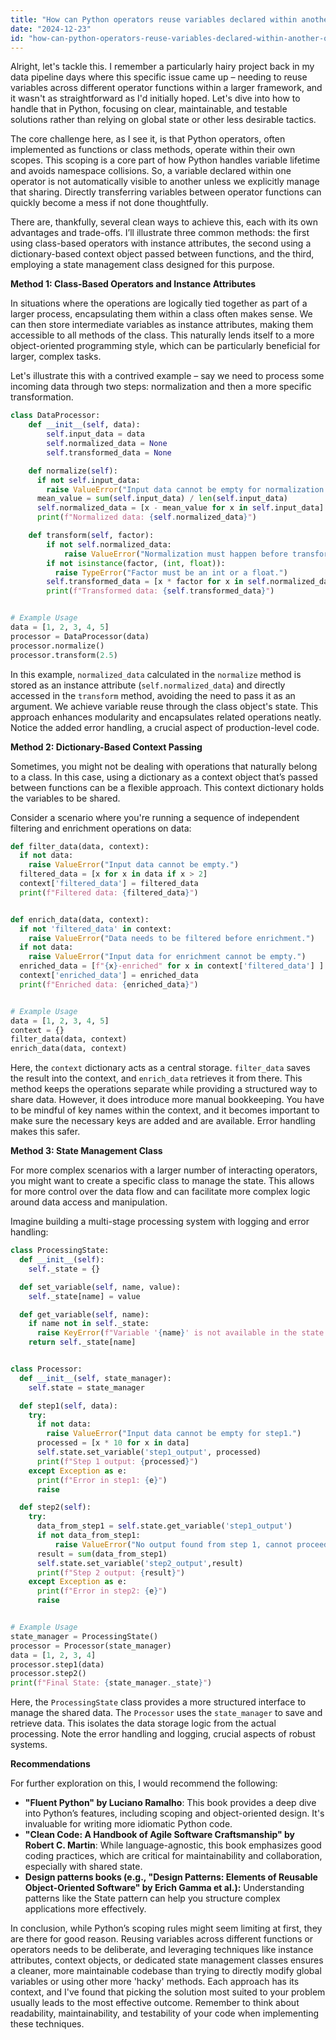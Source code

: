 ```yaml
---
title: "How can Python operators reuse variables declared within another operator?"
date: "2024-12-23"
id: "how-can-python-operators-reuse-variables-declared-within-another-operator"
---
```


Alright, let's tackle this. I remember a particularly hairy project back in my data pipeline days where this specific issue came up – needing to reuse variables across different operator functions within a larger framework, and it wasn't as straightforward as I'd initially hoped. Let's dive into how to handle that in Python, focusing on clear, maintainable, and testable solutions rather than relying on global state or other less desirable tactics.

The core challenge here, as I see it, is that Python operators, often implemented as functions or class methods, operate within their own scopes. This scoping is a core part of how Python handles variable lifetime and avoids namespace collisions. So, a variable declared within one operator is not automatically visible to another unless we explicitly manage that sharing. Directly transferring variables between operator functions can quickly become a mess if not done thoughtfully.

There are, thankfully, several clean ways to achieve this, each with its own advantages and trade-offs. I’ll illustrate three common methods: the first using class-based operators with instance attributes, the second using a dictionary-based context object passed between functions, and the third, employing a state management class designed for this purpose.

**Method 1: Class-Based Operators and Instance Attributes**

In situations where the operations are logically tied together as part of a larger process, encapsulating them within a class often makes sense. We can then store intermediate variables as instance attributes, making them accessible to all methods of the class. This naturally lends itself to a more object-oriented programming style, which can be particularly beneficial for larger, complex tasks.

Let's illustrate this with a contrived example – say we need to process some incoming data through two steps: normalization and then a more specific transformation.

```python
class DataProcessor:
    def __init__(self, data):
        self.input_data = data
        self.normalized_data = None
        self.transformed_data = None

    def normalize(self):
      if not self.input_data:
        raise ValueError("Input data cannot be empty for normalization.")
      mean_value = sum(self.input_data) / len(self.input_data)
      self.normalized_data = [x - mean_value for x in self.input_data]
      print(f"Normalized data: {self.normalized_data}")

    def transform(self, factor):
        if not self.normalized_data:
            raise ValueError("Normalization must happen before transformation.")
        if not isinstance(factor, (int, float)):
          raise TypeError("Factor must be an int or a float.")
        self.transformed_data = [x * factor for x in self.normalized_data]
        print(f"Transformed data: {self.transformed_data}")


# Example Usage
data = [1, 2, 3, 4, 5]
processor = DataProcessor(data)
processor.normalize()
processor.transform(2.5)

```

In this example, `normalized_data` calculated in the `normalize` method is stored as an instance attribute (`self.normalized_data`) and directly accessed in the `transform` method, avoiding the need to pass it as an argument. We achieve variable reuse through the class object's state. This approach enhances modularity and encapsulates related operations neatly. Notice the added error handling, a crucial aspect of production-level code.

**Method 2: Dictionary-Based Context Passing**

Sometimes, you might not be dealing with operations that naturally belong to a class. In this case, using a dictionary as a context object that’s passed between functions can be a flexible approach. This context dictionary holds the variables to be shared.

Consider a scenario where you're running a sequence of independent filtering and enrichment operations on data:

```python
def filter_data(data, context):
  if not data:
    raise ValueError("Input data cannot be empty.")
  filtered_data = [x for x in data if x > 2]
  context['filtered_data'] = filtered_data
  print(f"Filtered data: {filtered_data}")


def enrich_data(data, context):
  if not 'filtered_data' in context:
    raise ValueError("Data needs to be filtered before enrichment.")
  if not data:
    raise ValueError("Input data for enrichment cannot be empty.")
  enriched_data = [f"{x}-enriched" for x in context['filtered_data'] ]
  context['enriched_data'] = enriched_data
  print(f"Enriched data: {enriched_data}")


# Example Usage
data = [1, 2, 3, 4, 5]
context = {}
filter_data(data, context)
enrich_data(data, context)

```

Here, the `context` dictionary acts as a central storage. `filter_data` saves the result into the context, and `enrich_data` retrieves it from there. This method keeps the operations separate while providing a structured way to share data. However, it does introduce more manual bookkeeping. You have to be mindful of key names within the context, and it becomes important to make sure the necessary keys are added and are available. Error handling makes this safer.

**Method 3: State Management Class**

For more complex scenarios with a larger number of interacting operators, you might want to create a specific class to manage the state. This allows for more control over the data flow and can facilitate more complex logic around data access and manipulation.

Imagine building a multi-stage processing system with logging and error handling:

```python
class ProcessingState:
  def __init__(self):
    self._state = {}

  def set_variable(self, name, value):
    self._state[name] = value

  def get_variable(self, name):
    if name not in self._state:
      raise KeyError(f"Variable '{name}' is not available in the state.")
    return self._state[name]


class Processor:
  def __init__(self, state_manager):
    self.state = state_manager

  def step1(self, data):
    try:
      if not data:
        raise ValueError("Input data cannot be empty for step1.")
      processed = [x * 10 for x in data]
      self.state.set_variable('step1_output', processed)
      print(f"Step 1 output: {processed}")
    except Exception as e:
      print(f"Error in step1: {e}")
      raise

  def step2(self):
    try:
      data_from_step1 = self.state.get_variable('step1_output')
      if not data_from_step1:
          raise ValueError("No output found from step 1, cannot proceed with step2.")
      result = sum(data_from_step1)
      self.state.set_variable('step2_output',result)
      print(f"Step 2 output: {result}")
    except Exception as e:
      print(f"Error in step2: {e}")
      raise


# Example Usage
state_manager = ProcessingState()
processor = Processor(state_manager)
data = [1, 2, 3, 4]
processor.step1(data)
processor.step2()
print(f"Final State: {state_manager._state}")
```

Here, the `ProcessingState` class provides a more structured interface to manage the shared data. The `Processor` uses the `state_manager` to save and retrieve data. This isolates the data storage logic from the actual processing. Note the error handling and logging, crucial aspects of robust systems.

**Recommendations**

For further exploration on this, I would recommend the following:

*   **"Fluent Python" by Luciano Ramalho**: This book provides a deep dive into Python’s features, including scoping and object-oriented design. It's invaluable for writing more idiomatic Python code.
*   **"Clean Code: A Handbook of Agile Software Craftsmanship" by Robert C. Martin**: While language-agnostic, this book emphasizes good coding practices, which are critical for maintainability and collaboration, especially with shared state.
*   **Design patterns books (e.g., "Design Patterns: Elements of Reusable Object-Oriented Software" by Erich Gamma et al.):** Understanding patterns like the State pattern can help you structure complex applications more effectively.

In conclusion, while Python’s scoping rules might seem limiting at first, they are there for good reason. Reusing variables across different functions or operators needs to be deliberate, and leveraging techniques like instance attributes, context objects, or dedicated state management classes ensures a cleaner, more maintainable codebase than trying to directly modify global variables or using other more 'hacky' methods. Each approach has its context, and I've found that picking the solution most suited to your problem usually leads to the most effective outcome. Remember to think about readability, maintainability, and testability of your code when implementing these techniques.
